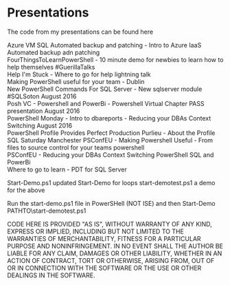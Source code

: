 # Presentations

The code from my presentations can be found here

Azure VM SQL Automated backup and patching - Intro to Azure IaaS Automated backup adn patching         
FourThingsToLearnPowerShell - 10 minute demo for newbies to learn how to help themselves #GuerillaTalks                           
Help I'm Stuck - Where to go for help lightning talk                                        
Making PowerShell useful for your team - Dublin        
New PowerShell Commands For SQL Server - New sqlserver module #SQLSoton August 2016               
Posh VC - Powershell and PowerBi - Powershell Virtual Chapter PASS presentation August 2016                      
PowerShell Monday - Intro to dbareports - Reducing your DBAs Context Switching August 2016                                     
PowerShell Profile Provides Perfect Production Purlieu - About the Profile SQL Saturday Manchester
PSConfEU - Making Powershell Useful - From files to source control for your teams powershell                   
PSConfEU - Reducing your DBAs Context Switching PowerShell SQL and PowerBi        
Where to go to learn - PDT for SQL Server                                  
                                            
Start-Demo.ps1 updated Start-Demo for loops
start-demotest.ps1 a demo for the above

Run the start-demo.ps1 file in PowerSHell (NOT ISE) and then Start-Demo PATHTO\start-demotest.ps1

CODE HERE IS PROVIDED "AS IS", WITHOUT WARRANTY OF ANY KIND, EXPRESS OR IMPLIED, INCLUDING BUT NOT LIMITED TO THE WARRANTIES OF MERCHANTABILITY, FITNESS FOR A PARTICULAR PURPOSE AND NONINFRINGEMENT. IN NO EVENT SHALL THE AUTHOR BE LIABLE FOR ANY CLAIM, DAMAGES OR OTHER LIABILITY, WHETHER IN AN ACTION OF CONTRACT, TORT OR OTHERWISE, ARISING FROM, OUT OF OR IN CONNECTION WITH THE SOFTWARE OR THE USE OR OTHER DEALINGS IN THE SOFTWARE.
